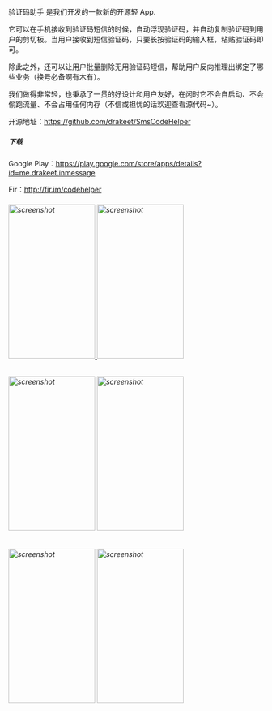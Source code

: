 验证码助手 是我们开发的一款新的开源轻 App.

它可以在手机接收到验证码短信的时候，自动浮现验证码，并自动复制验证码到用户的剪切板。当用户接收到短信验证码，只要长按验证码的输入框，粘贴验证码即可。

除此之外，还可以让用户批量删除无用验证码短信，帮助用户反向推理出绑定了哪些业务（换号必备啊有木有）。

我们做得非常轻，也秉承了一贯的好设计和用户友好，在闲时它不会自启动、不会偷跑流量、不会占用任何内存（不信或担忧的话欢迎查看源代码~）。

开源地址：<a href="https://github.com/drakeet/SmsCodeHelper" target="_blank">https://github.com/drakeet/SmsCodeHelper</a>

##### 下载
Google Play：<a href="https://play.google.com/store/apps/details?id=me.drakeet.inmessage" target="_blank">https://play.google.com/store/apps/details?id=me.drakeet.inmessage</a>

Fir：<a href="http://fir.im/codehelper" target="_blank">http://fir.im/codehelper</a>

<h6><a href="https://github.com/drakeet/SmsCodeHelper/blob/master/screenshots/s2.png" target="_blank"><img title="screenshot" src="https://github.com/drakeet/SmsCodeHelper/raw/master/screenshots/s2.png" alt="screenshot" width="171" height="304" /> <img title="screenshot" src="https://github.com/drakeet/SmsCodeHelper/raw/master/screenshots/s4.png" alt="screenshot" width="171" height="304" /></a>
<!--more--></h6>
<h6><a href="https://github.com/drakeet/SmsCodeHelper/blob/master/screenshots/s3.png" target="_blank"><img title="screenshot" src="https://github.com/drakeet/SmsCodeHelper/raw/master/screenshots/s3.png" alt="screenshot" width="171" height="304" /></a> <img title="screenshot" src="https://github.com/drakeet/SmsCodeHelper/raw/master/screenshots/s1.png" alt="screenshot" width="171" height="304" /></h6>
<h6><a href="https://github.com/drakeet/SmsCodeHelper/blob/master/screenshots/s5.png" target="_blank"><img title="screenshot" src="https://github.com/drakeet/SmsCodeHelper/raw/master/screenshots/s5.png" alt="screenshot" width="171" height="304" /></a> <a href="https://github.com/drakeet/SmsCodeHelper/blob/master/screenshots/s6.png" target="_blank"><img title="screenshot" src="https://github.com/drakeet/SmsCodeHelper/raw/master/screenshots/s6.png" alt="screenshot" width="171" height="304" /></a></h6>
